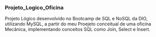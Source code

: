 ### Projeto_Logico_Oficina
Projeto Lógico desenvolvido no Bootcamp de SQL e NoSQL da DIO, utilizando MySQL, a partir do meu Proejeto conceitual de uma oficina Mecânica, 
implementando conceitos SQL como Join, Select e Insert.
